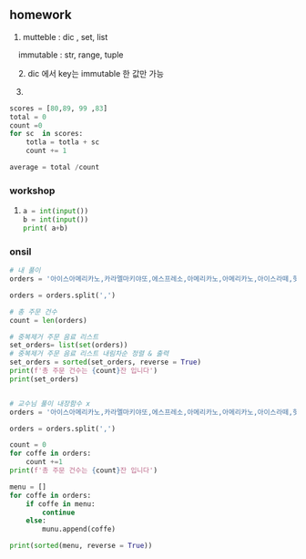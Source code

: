 ## homework

1. mutteble : dic , set, list

    immutable : str, range, tuple 

    2. dic 에서 key는 immutable 한 값만 가능

    3. 

```python
scores = [80,89, 99 ,83]
total = 0
count =0
for sc  in scores:
    totla = totla + sc
    count += 1

average = total /count 
```

### workshop

1. ```python
   a = int(input())
   b = int(input())
   print( a+b)
   ```

### onsil

```python
# 내 풀이
orders = '아이스아메리카노,카라멜마키야또,에스프레소,아메리카노,아메리카노,아이스라떼,핫초코,아이스아메리카노,아메리카노,아이스카라멜마키야또,아이스라떼,라떼마키야또,카푸치노,라떼마키야또'

orders = orders.split(',')

# 총 주문 건수 
count = len(orders)

# 중복제거 주문 음료 리스트
set_orders= list(set(orders))
# 중복제거 주문 음료 리스트 내림차순 정렬 & 출력 
set_orders = sorted(set_orders, reverse = True)
print(f'총 주문 건수는 {count}잔 입니다')
print(set_orders)


# 교수님 풀이 내장함수 x
orders = '아이스아메리카노,카라멜마키야또,에스프레소,아메리카노,아메리카노,아이스라떼,핫초코,아이스아메리카노,아메리카노,아이스카라멜마키야또,아이스라떼,라떼마키야또,카푸치노,라떼마키야또'

orders = orders.split(',')

count = 0
for coffe in orders:
    count +=1
print(f'총 주문 건수는 {count}잔 입니다')

menu = []
for coffe in orders:
    if coffe in menu:
        continue
    else:
        munu.append(coffe)

print(sorted(menu, reverse = True))
```
